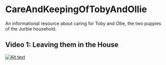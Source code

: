 # CareAndKeepingOfTobyAndOllie
An informational resource about caring for Toby and Ollie, the two puppies of the Jurbie household.

## Video 1: Leaving them in the House
[![Alt text](https://img.youtube.com/vi/yaz3BEdWUus/0.jpg)](https://youtu.be/yaz3BEdWUus)

